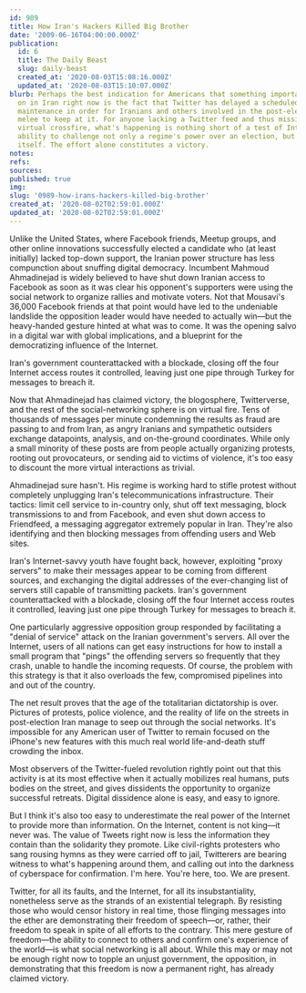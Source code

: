 ```yaml
---
id: 989
title: How Iran's Hackers Killed Big Brother
date: '2009-06-16T04:00:00.000Z'
publication:
  id: 6
  title: The Daily Beast
  slug: daily-beast
  created_at: '2020-08-03T15:08:16.000Z'
  updated_at: '2020-08-03T15:10:07.000Z'
blurb: Perhaps the best indication for Americans that something important is going
  on in Iran right now is the fact that Twitter has delayed a scheduled downtime for
  maintenance in order for Iranians and others involved in the post-election digital
  melee to keep at it. For anyone lacking a Twitter feed and thus missing the intense
  virtual crossfire, what's happening is nothing short of a test of Internet users'
  ability to challenge not only a regime's power over an election, but over the network
  itself. The effort alone constitutes a victory.
notes: 
refs: 
sources: 
published: true
img: 
slug: '0989-how-irans-hackers-killed-big-brother'
created_at: '2020-08-02T02:59:01.000Z'
updated_at: '2020-08-02T02:59:01.000Z'
---
```

Unlike the United States, where Facebook friends, Meetup groups, and other online innovations successfully elected a candidate who (at least initially) lacked top-down support, the Iranian power structure has less compunction about snuffing digital democracy. Incumbent Mahmoud Ahmadinejad is widely believed to have shut down Iranian access to Facebook as soon as it was clear his opponent's supporters were using the social network to organize rallies and motivate voters. Not that Mousavi's 36,000 Facebook friends at that point would have led to the undeniable landslide the opposition leader would have needed to actually win—but the heavy-handed gesture hinted at what was to come. It was the opening salvo in a digital war with global implications, and a blueprint for the democratizing influence of the Internet.

Iran's government counterattacked with a blockade, closing off the four Internet access routes it controlled, leaving just one pipe through Turkey for messages to breach it.

Now that Ahmadinejad has claimed victory, the blogosphere, Twitterverse, and the rest of the social-networking sphere is on virtual fire. Tens of thousands of messages per minute condemning the results as fraud are passing to and from Iran, as angry Iranians and sympathetic outsiders exchange datapoints, analysis, and on-the-ground coordinates. While only a small minority of these posts are from people actually organizing protests, rooting out provocateurs, or sending aid to victims of violence, it's too easy to discount the more virtual interactions as trivial.

Ahmadinejad sure hasn't. His regime is working hard to stifle protest without completely unplugging Iran's telecommunications infrastructure. Their tactics: limit cell service to in-country only, shut off text messaging, block transmissions to and from Facebook, and even shut down access to Friendfeed, a messaging aggregator extremely popular in Iran. They're also identifying and then blocking messages from offending users and Web sites.

Iran's Internet-savvy youth have fought back, however, exploiting "proxy servers" to make their messages appear to be coming from different sources, and exchanging the digital addresses of the ever-changing list of servers still capable of transmitting packets. Iran's government counterattacked with a blockade, closing off the four Internet access routes it controlled, leaving just one pipe through Turkey for messages to breach it.

One particularly aggressive opposition group responded by facilitating a "denial of service" attack on the Iranian government's servers. All over the Internet, users of all nations can get easy instructions for how to install a small program that "pings" the offending servers so frequently that they crash, unable to handle the incoming requests. Of course, the problem with this strategy is that it also overloads the few, compromised pipelines into and out of the country.

The net result proves that the age of the totalitarian dictatorship is over. Pictures of protests, police violence, and the reality of life on the streets in post-election Iran manage to seep out through the social networks. It's impossible for any American user of Twitter to remain focused on the iPhone's new features with this much real world life-and-death stuff crowding the inbox.

Most observers of the Twitter-fueled revolution rightly point out that this activity is at its most effective when it actually mobilizes real humans, puts bodies on the street, and gives dissidents the opportunity to organize successful retreats. Digital dissidence alone is easy, and easy to ignore.

But I think it's also too easy to underestimate the real power of the Internet to provide more than information. On the Internet, content is not king—it never was. The value of Tweets right now is less the information they contain than the solidarity they promote. Like civil-rights protesters who sang rousing hymns as they were carried off to jail, Twitterers are bearing witness to what's happening around them, and calling out into the darkness of cyberspace for confirmation. I'm here. You're here, too. We are present.

Twitter, for all its faults, and the Internet, for all its insubstantiality, nonetheless serve as the strands of an existential telegraph. By resisting those who would censor history in real time, those flinging messages into the ether are demonstrating their freedom of speech—or, rather, their freedom to speak in spite of all efforts to the contrary. This mere gesture of freedom—the ability to connect to others and confirm one's experience of the world—is what social networking is all about. While this may or may not be enough right now to topple an unjust government, the opposition, in demonstrating that this freedom is now a permanent right, has already claimed victory.

